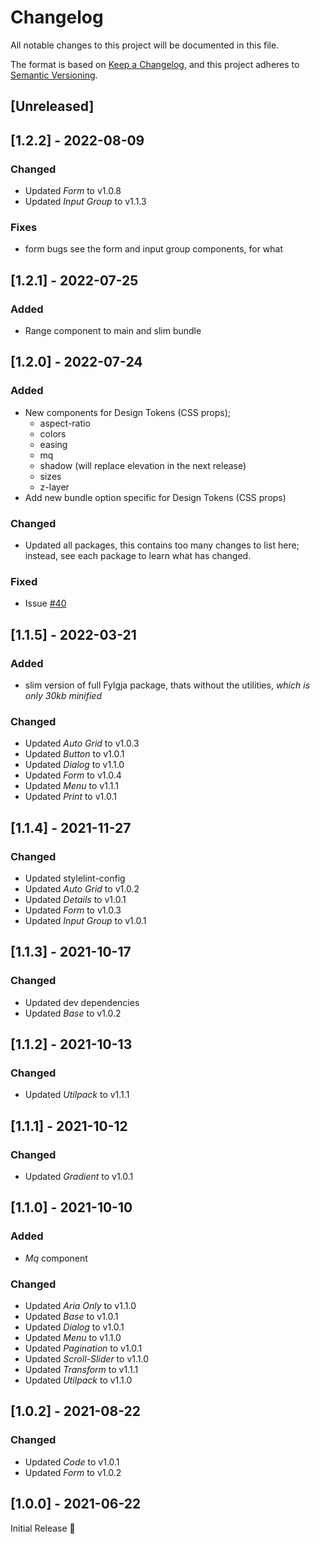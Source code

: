# Changelog
All notable changes to this project will be documented in this file.

The format is based on [Keep a Changelog](https://keepachangelog.com/en/1.0.0/),
and this project adheres to [Semantic Versioning](https://semver.org/spec/v2.0.0.html).

## [Unreleased]

## [1.2.2] - 2022-08-09
### Changed
- Updated _Form_ to v1.0.8
- Updated _Input Group_ to v1.1.3

### Fixes
- form bugs see the form and input group components, for what

## [1.2.1] - 2022-07-25
### Added
- Range component to main and slim bundle

## [1.2.0] - 2022-07-24
### Added
- New components for Design Tokens (CSS props);
  - aspect-ratio
  - colors
  - easing
  - mq
  - shadow (will replace elevation in the next release)
  - sizes
  - z-layer
- Add new bundle option specific for Design Tokens (CSS props)

### Changed
- Updated all packages,
  this contains too many changes to list here; instead,
  see each package to learn what has changed.

### Fixed
- Issue [#40](https://github.com/fylgja/fylgja/issues/40)

## [1.1.5] - 2022-03-21
### Added
- slim version of full Fylgja package, thats without the utilities,
  _which is only 30kb minified_

### Changed
- Updated _Auto Grid_ to v1.0.3
- Updated _Button_ to v1.0.1
- Updated _Dialog_ to v1.1.0
- Updated _Form_ to v1.0.4
- Updated _Menu_ to v1.1.1
- Updated _Print_ to v1.0.1

## [1.1.4] - 2021-11-27
### Changed
- Updated stylelint-config
- Updated _Auto Grid_ to v1.0.2
- Updated _Details_ to v1.0.1
- Updated _Form_ to v1.0.3
- Updated _Input Group_ to v1.0.1

## [1.1.3] - 2021-10-17
### Changed
- Updated dev dependencies
- Updated _Base_ to v1.0.2

## [1.1.2] - 2021-10-13
### Changed
- Updated _Utilpack_ to v1.1.1

## [1.1.1] - 2021-10-12
### Changed
- Updated _Gradient_ to v1.0.1

## [1.1.0] - 2021-10-10
### Added
- _Mq_ component

### Changed
- Updated _Aria Only_ to v1.1.0
- Updated _Base_ to v1.0.1
- Updated _Dialog_ to v1.0.1
- Updated _Menu_ to v1.1.0
- Updated _Pagination_ to v1.0.1
- Updated _Scroll-Slider_ to v1.1.0
- Updated _Transform_ to v1.1.1
- Updated _Utilpack_ to v1.1.0

## [1.0.2] - 2021-08-22
### Changed
- Updated _Code_ to v1.0.1
- Updated _Form_ to v1.0.2

## [1.0.0] - 2021-06-22
Initial Release 🎉
